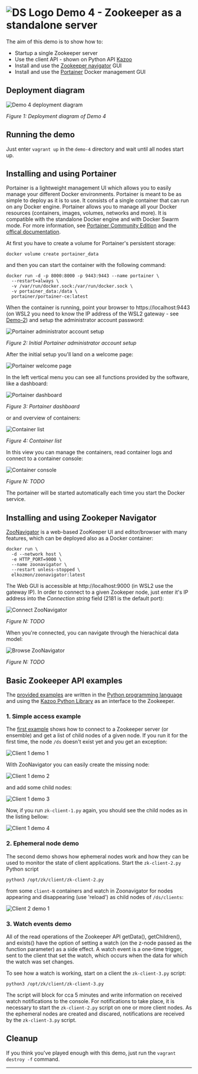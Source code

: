 # ![DS Logo](../images/icon-32-ds.png) Demo 4 - Zookeeper as a standalone server

The aim of this demo is to show how to:
* Startup a single Zookeeper server
* Use the client API - shown on Python API [Kazoo](https://kazoo.readthedocs.io/en/latest/)
* Install and use the [Zookeeper navigator](https://hub.docker.com/r/elkozmon/zoonavigator) GUI
* Install and use the [Portainer](https://www.portainer.io/) Docker management GUI

## Deployment diagram

![Demo 4 deployment diagram](images/demo-4-deployment.png)

*Figure 1: Deployment diagram of Demo 4*

## Running the demo

Just enter `vagrant up` in the `demo-4` directory and wait until all nodes start up.

## Installing and using Portainer

Portainer is a lightweight management UI which allows you to easily manage your different Docker environments. Portainer is meant to be as simple to deploy as it is to use. It consists of a single container that can run on any Docker engine. Portainer allows you to manage all your Docker resources (containers, images, volumes, networks and more). It is compatible with the standalone Docker engine and with Docker Swarm mode.
For more information, see [Portainer Community Edition](https://www.portainer.io/products) and the [offical documentation](https://docs.portainer.io/v/ce-2.9/).

At first you have to create a volume for Portainer's persistent storage:
```
docker volume create portainer_data
```
and then you can start the container with the following command:
```
docker run -d -p 8000:8000 -p 9443:9443 --name portainer \
  --restart=always \
  -v /var/run/docker.sock:/var/run/docker.sock \
  -v portainer_data:/data \
  portainer/portainer-ce:latest
```
When the container is running, point your browser to https://localhost:9443 (on WSL2 you need to know the IP address of the WSL2 gateway - see [Demo-2](../demo-2#accessing-the-deployed-services-on-windows-outside-from-wsl2)) and setup the administrator account password:

![Portainer administrator account setup](images/demo-4-portainer-init.png)

*Figure 2: Initial Portainer administrator account setup*

After the initial setup you'll land on a welcome page:

![Portainer welcome page](images/demo-4-portainer-welcome.png)

In the left vertical menu you can see all functions provided by the software, like a dashboard:

![Portainer dashboard](images/demo-4-portainer-dashboard.png)

*Figure 3: Portainer dashboard*

or and overview of containers:

![Container list](images/demo-4-portainer-container-list.png)

*Figure 4: Container list*

In this view you can manage the containers, read container logs and connect to a container console:

![Container console](images/demo-4-portainer-container-console.png)

*Figure N: TODO*

The portainer will be started automatically each time you start the Docker service.

## Installing and using Zookeper Navigator
[ZooNavigator](https://zoonavigator.elkozmon.com/en/latest/) is a web-based ZooKeeper UI and editor/browser with many features, which can be deployed also as a Docker container:

```
docker run \
  -d --network host \
  -e HTTP_PORT=9000 \
  --name zoonavigator \
  --restart unless-stopped \
  elkozmon/zoonavigator:latest
```

The Web GUI is accessible at http://localhost:9000 (in WSL2 use the gateway IP). In order to connect to a given Zookeper node, just enter it's IP address into the *Connection string* field (2181 is the default port):

![Connect ZooNavigator](images/demo-4-zoonavigator-connect.png)

*Figure N: TODO*

When you're connected, you can navigate through the hierachical data model:

![Browse ZooNavigator](images/demo-4-zoonavigator-browse-1.png)

*Figure N: TODO*

## Basic Zookeeper API examples

The [provided examples](client/python) are written in the [Python programming language](https://www.python.org/) and using the [Kazoo Python Library](https://kazoo.readthedocs.io/en/latest/basic_usage.html) as an interface to the Zookeeper.

### 1. Simple access example

The [first example](client/python/zk-client-1.py) shows how to connect to a Zookeeper server (or ensemble) and get a list of child nodes of a given node.
If you run it for the first time, the node ```/ds``` doesn't exist yet and you get an exception:

![Client 1 demo 1](images/demo-4-zoonavigator-client-1.png)

With ZooNavigator you can easily create the missing node:

![Client 1 demo 2](images/demo-4-zoonavigator-client-2.png)

and add some child nodes:

![Client 1 demo 3](images/demo-4-zoonavigator-client-4.png)

Now, if you run ```zk-client-1.py``` again, you should see the child nodes as in the listing bellow:

![Client 1 demo 4](images/demo-4-zoonavigator-client-5.png)

### 2. Ephemeral node demo

The second demo shows how ephemeral nodes work and how they can be used to monitor the state of client applications. Start the ```zk-client-2.py``` Python script
```
python3 /opt/zk/client/zk-client-2.py
```
from some ```client-N``` containers and watch in Zoonavigator for nodes appearing and disappearing (use 'reload') as child nodes of ```/ds/clients```:

![Client 2 demo 1](images/demo-4-example-2-1.png)

### 3. Watch events demo

All of the read operations of the Zookeeper API getData(), getChildren(), and exists() have the option of setting a watch (on the z-node passed as the function parameter) as a side effect.
A watch event is a one-time trigger, sent to the client that set the watch, which occurs when the data for which the watch was set changes.

To see how a watch is working, start on a client the ```zk-client-3.py``` script:
```
python3 /opt/zk/client/zk-client-3.py
```
The script will block for cca 5 minutes and write information on received watch notifications to the console. For notifications to take place, it is necessary to start the ```zk-client-2.py``` script on one or more client nodes. As the ephemeral nodes are created and discared, notifications are received by the ```zk-client-3.py``` script.

## Cleanup

 If you think you've played enough with this demo, just run the `vagrant destroy -f` command.

---
